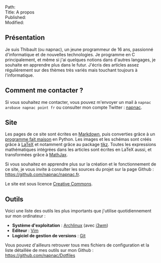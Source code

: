 Path:  
Title: A propos  
Published:  
Modified:  

## Présentation

Je suis Thibault (ou napnac), un jeune programmeur de 16 ans, passionné d'informatique et de nouvelles technologies. Je programme en C principalement, et même si j'ai quelques notions dans d'autres langages, je souhaite en apprendre plus dans le futur. J'écris des articles assez régulièrement sur des thèmes très variés mais touchant toujours à l'informatique.

## Comment me contacter ?

Si vous souhaitez me contacter, vous pouvez m'envoyer un mail à `napnac arobase napnac point fr` ou consulter mon compte Twitter : [napnac](https://twitter.com/napnac).

## Site

Les pages de ce site sont écrites en [Markdown](https://en.wikipedia.org/wiki/Markdown), puis converties grâce à un [programme fait maison](https://github.com/napnac/napnac.fr/blob/master/build.py) en Python. Les images et les schémas sont créés grâce à [LaTeX](https://en.wikipedia.org/wiki/LaTeX) et notamment grâce au package [tikz](http://www.texample.net/tikz/examples/). Toutes les expressions mathématiques intégrées dans les articles sont écrites en LaTeX aussi, et transformées grâce à [MathJax](https://www.mathjax.org/).

Si vous souhaitez en apprendre plus sur la création et le fonctionnement de ce site, je vous invite à consulter les sources du projet sur la page Github : <https://github.com/napnac/napnac.fr>.

Le site est sous licence [Creative Commons](http://creativecommons.org/licenses/by-nc-sa/4.0/).

## Outils

Voici une liste des outils les plus importants que j'utilise quotidiennement sur mon ordinateur :

- **Système d'exploitation** : [Archlinux](https://www.archlinux.org/) (avec [i3wm](https://i3wm.org/))
- **Editeur** : [Vim](http://www.vim.org/)
- **Logiciel de gestion de versions** : [Git](https://git-scm.com/)

Vous pouvez d'ailleurs retrouver tous mes fichiers de configuration et la liste détaillée de mes outils sur mon Github : <https://github.com/napnac/Dotfiles>
